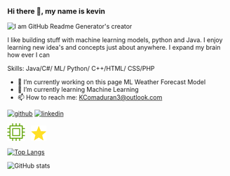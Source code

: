 ### Hi there 👋, my name is kevin


![I am GitHub Readme Generator's creator](https://arturssmirnovs.github.io/github-profile-readme-generator/images/banner.png)

I like building stuff with machine learning models, python and Java. I enjoy learning new idea's and concepts just about anywhere. I expand my brain how ever I can

Skills: Java/C#/ ML/ Python/ C++/HTML/ CSS/PHP

- 🔭 I’m currently working on this page ML Weather Forecast Model 
- 🌱 I’m currently learning Machine Learning 
- 📫 How to reach me: KComaduran3@outlook.com 


[<img src='https://cdn.jsdelivr.net/npm/simple-icons@3.0.1/icons/github.svg' alt='github' height='40'>](https://github.com/WatchTheory)  [<img src='https://cdn.jsdelivr.net/npm/simple-icons@3.0.1/icons/linkedin.svg' alt='linkedin' height='40'>](https://www.linkedin.com/in/https://www.linkedin.com/in/kevincomaduran//)  

<a href='https://docs.github.com/en/developers'><img src='https://raw.githubusercontent.com/acervenky/animated-github-badges/master/assets/devbadge.gif' width='40' height='40'></a> <a href='https://stars.github.com/'><img src='https://raw.githubusercontent.com/acervenky/animated-github-badges/master/assets/starbadge.gif' width='35' height='35'></a> 

[![Top Langs](https://github-readme-stats.vercel.app/api/top-langs/?username=WatchTheory)](https://github.com/anuraghazra/github-readme-stats)

![GitHub stats](https://github-readme-stats.vercel.app/api?username=WatchTheory&show_icons=true)  



